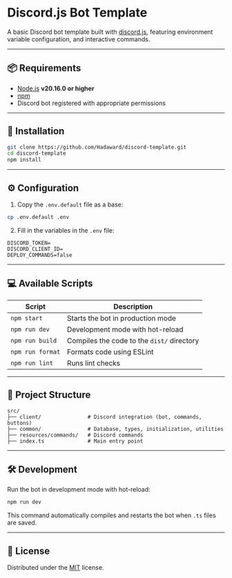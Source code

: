 # Discord.js Bot Template

A basic Discord bot template built with [discord.js](https://discord.js.org/), featuring environment variable configuration, and interactive commands.

---

## 📦 Requirements

- [Node.js](https://nodejs.org/) **v20.16.0 or higher**
- [npm](https://www.npmjs.com/)
- Discord bot registered with appropriate permissions

---

## 🚀 Installation

```bash
git clone https://github.com/Hadaward/discord-template.git
cd discord-template
npm install
```

---

## ⚙️ Configuration

1. Copy the `.env.default` file as a base:

```bash
cp .env.default .env
```

2. Fill in the variables in the `.env` file:

```env
DISCORD_TOKEN=
DISCORD_CLIENT_ID=
DEPLOY_COMMANDS=false
```

---

## 💻 Available Scripts

| Script           | Description                                 |
|------------------|---------------------------------------------|
| `npm start`      | Starts the bot in production mode           |
| `npm run dev`    | Development mode with hot-reload            |
| `npm run build`  | Compiles the code to the `dist/` directory  |
| `npm run format` | Formats code using ESLint                   |
| `npm run lint`   | Runs lint checks                            |

---

## 📁 Project Structure

```
src/
├── client/               # Discord integration (bot, commands, buttons)
├── common/               # Database, types, initialization, utilities
├── resources/commands/   # Discord commands
├── index.ts              # Main entry point
```

---

## 🛠 Development

Run the bot in development mode with hot-reload:

```bash
npm run dev
```

This command automatically compiles and restarts the bot when `.ts` files are saved.

---

## 📄 License

Distributed under the [MIT](LICENSE) license.
